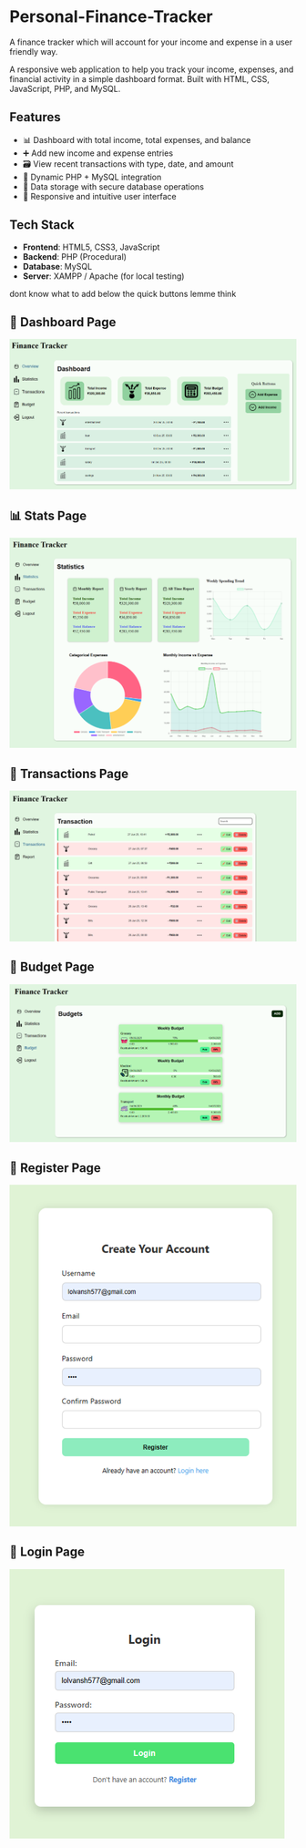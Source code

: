 # Personal-Finance-Tracker
A finance tracker which will account for your income and expense in a user friendly way.


A responsive web application to help you track your income, expenses, and financial activity in a simple dashboard format. Built with HTML, CSS, JavaScript, PHP, and MySQL.

## Features

- 📊 Dashboard with total income, total expenses, and balance
- ➕ Add new income and expense entries
- 🗃 View recent transactions with type, date, and amount
- 🔄 Dynamic PHP + MySQL integration
- 💾 Data storage with secure database operations
- 📱 Responsive and intuitive user interface

## Tech Stack

- **Frontend**: HTML5, CSS3, JavaScript
- **Backend**: PHP (Procedural)
- **Database**: MySQL
- **Server**: XAMPP / Apache (for local testing)

dont know what to add below the quick buttons lemme think
## 📃 Dashboard Page
![Dashboard](assests/screenshots/dashboard.png)


## 📊 Stats Page
![Stats](assests/screenshots/stats.png)

## 💸 Transactions Page
![Transactions](assests/screenshots/transactions.png)

## 📅 Budget Page
![Budget](assests/screenshots/budget.png)

## 📝 Register Page
![Register](assests/screenshots/register.png)

## 🔐 Login Page
![Login](assests/screenshots/login.png)